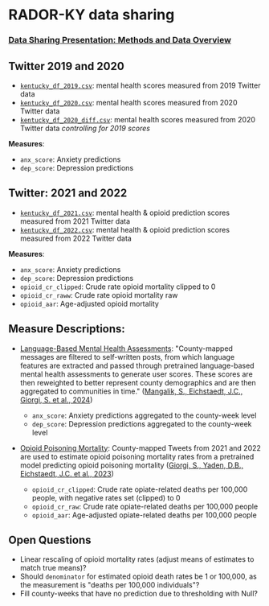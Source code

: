 # RADOR-KY data sharing

### [Data Sharing Presentation: Methods and Data Overview](https://docs.google.com/presentation/d/1RYaRZhjkd9He2rbrLLZYkieGva-xxx8D4fwn722n_jc/edit?usp=sharing)

## Twitter 2019 and 2020
* [`kentucky_df_2019.csv`](https://github.com/CompPsychology/rador-ky-data/blob/main/kentucky_df_2019.csv): mental health scores measured from 2019 Twitter data
* [`kentucky_df_2020.csv`](https://github.com/CompPsychology/rador-ky-data/blob/main/kentucky_df_2020.csv): mental health scores measured from 2020 Twitter data 
* [`kentucky_df_2020_diff.csv`](https://github.com/CompPsychology/rador-ky-data/blob/main/kentucky_df_2020_diff.csv): mental health scores measured from 2020 Twitter data *controlling for 2019 scores*

**Measures**:
  *  `anx_score`: Anxiety predictions
  * `dep_score`: Depression predictions
 


## Twitter: 2021 and 2022
* [`kentucky_df_2021.csv`](https://github.com/CompPsychology/rador-ky-data/blob/main/kentucky_df_2021.csv): mental health & opioid prediction scores measured from 2021 Twitter data
* [`kentucky_df_2022.csv`](https://github.com/CompPsychology/rador-ky-data/blob/main/kentucky_df_2022.csv): mental health & opioid prediction scores measured from 2022 Twitter data
  
**Measures**:
- `anx_score`: Anxiety predictions 
- `dep_score`: Depression predictions 
- `opioid_cr_clipped`: Crude rate opioid mortality clipped to 0 
- `opioid_cr_raww`: Crude rate opioid mortality raw
- `opioid_aar`: Age-adjusted opioid mortality


## Measure Descriptions: 

* <ins>Language-Based Mental Health Assessments</ins>: "County-mapped messages are filtered to self-written posts, from which language features are extracted and passed through pretrained language-based mental health assessments to generate user scores. These scores are then reweighted to better represent county demographics and are then aggregated to communities in time." ([Mangalik, S., Eichstaedt, J.C., Giorgi, S. et al., 2024](https://www.nature.com/articles/s41746-024-01100-0))
  * `anx_score`: Anxiety predictions aggregated to the county-week level
  * `dep_score`: Depression predictions aggregated to the county-week level
 
* <ins>Opioid Poisoning Mortality</ins>: County-mapped Tweets from 2021 and 2022 are used to estimate opioid poisoning mortality rates from a pretrained model predicting opioid poisoning mortality ([Giorgi, S., Yaden, D.B., Eichstaedt, J.C. et al., 2023](https://www.nature.com/articles/s41598-023-34468-2))
  * `opioid_cr_clipped`: Crude rate opiate-related deaths per 100,000 people, with negative rates set (clipped) to 0
  * `opioid_cr_raw`: Crude rate opiate-related deaths per 100,000 people
  * `opioid_aar`: Age-adjusted opiate-related deaths per 100,000 people


## Open Questions
- Linear rescaling of opioid mortality rates (adjust means of estimates to match true means)?
- Should `denominator` for estimated opioid death rates be 1 or 100,000, as the measurement is "deaths per 100,000 individuals"?
- Fill county-weeks that have no prediction due to thresholding with Null?

